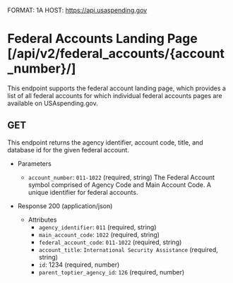 FORMAT: 1A
HOST: https://api.usaspending.gov

# Federal Accounts Landing Page [/api/v2/federal_accounts/{account_number}/]

This endpoint supports the federal account landing page, which provides a list of all federal accounts for which individual federal accounts pages are available on USAspending.gov.

## GET

This endpoint returns the agency identifier, account code, title, and database id for the given federal account.

+ Parameters
    + `account_number`: `011-1022` (required, string)
        The Federal Account symbol comprised of Agency Code and Main Account Code. A unique identifier for federal accounts.

+ Response 200 (application/json)
    + Attributes
        + `agency_identifier`: `011` (required, string)
        + `main_account_code`: `1022` (required, string)
        + `federal_account_code`: `011-1022` (required, string)
        + `account_title`: `International Security Assistance` (required, string)
        + `id`: 1234 (required, number)
        + `parent_toptier_agency_id`: `126` (required, number)
